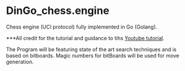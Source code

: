 # DinGo_chess.engine
Chess engine (UCI protocol) fully implemented in Go (Golang).

***All credit for the tutorial and guidance to tihs [Youtube tutorial](https://www.youtube.com/playlist?list=PLftcy-r3mehgu4gikLTFoI1CXh2bHm3rf).

The Program will be featuring state of the art search techniques and is based on bitboards. Magic numbers for bitBoards will be used for move generation.



